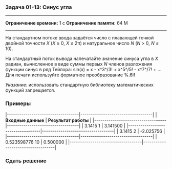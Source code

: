 ### Задача 01-13: Синус угла

  -------------------------- ------
  **Ограничение времени:**   1 с
  **Ограничение памяти:**    64 M
  -------------------------- ------

На стандартном потоке ввода задаётся число с плавающей точкой двойной
точности *X* (*X* ≥ 0, *X* ≤ 2π) и натуральное число *N* (*N* &gt; 0,
*N* ≤ 10).

На стандартный поток вывода напечатайте значение синуса угла в *X*
радиан, вычисленное в виде суммы первых *N* членов разложения функции
синус в ряд Тейлора: sin(x) = x - x^3^/3! + x^5^/5! - x^7^/7! + ... Для
печати используйте форматное преобразование %.6lf

*Указание:* использовать стандартную библиотеку математических функций
запрещается.

### Примеры

|-----------------------------------|-----------------------------------|
| **Входные данные**                | **Результат работы**              |
|-----------------------------------|-----------------------------------|
|     3.1415 1                      |     3.141500                      |
|-----------------------------------|-----------------------------------|
|     3.1415 2                      |     -2.025756                     |
|-----------------------------------|-----------------------------------|
|     0.523598776 10                |     0.500000                      |
|-----------------------------------|-----------------------------------|

### Сдать решение
